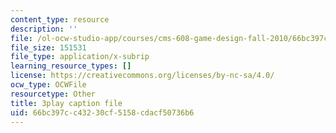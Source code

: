 ```yaml
---
content_type: resource
description: ''
file: /ol-ocw-studio-app/courses/cms-608-game-design-fall-2010/66bc397cc43230cf5158cdacf50736b6_68568.srt
file_size: 151531
file_type: application/x-subrip
learning_resource_types: []
license: https://creativecommons.org/licenses/by-nc-sa/4.0/
ocw_type: OCWFile
resourcetype: Other
title: 3play caption file
uid: 66bc397c-c432-30cf-5158-cdacf50736b6
---
```

